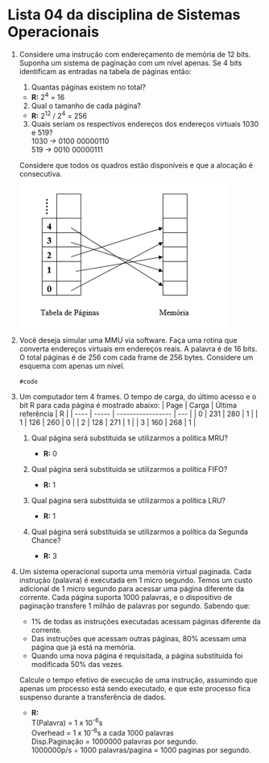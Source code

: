 # Lista 04 da disciplina de Sistemas Operacionais

1. Considere uma instrução com endereçamento de memória de 12 bits.
   Suponha um sistema de paginação com um nível apenas.
   Se 4 bits identificam as entradas na tabela de páginas então:

    1. Quantas páginas existem no total?
      - **R:** 2<sup>4</sup> = 16
    2. Qual o tamanho de cada página?
      - **R:** 2<sup>12</sup> / 2<sup>4</sup> = 256
    3. Quais seriam os respectivos endereços dos endereços virtuais 1030 e 519?\
      1030 -> 0100 00000110\
      519 ->  0010 00000111

   Considere que todos os quadros estão disponíveis e que a alocação é consecutiva.<br/>
   ![imagem](img1.png)

2. Você deseja simular uma MMU via software. Faça uma rotina que converta
   endereços virtuais em endereços reais. A palavra é de 16 bits. O total
   páginas é de 256 com cada frame de 256 bytes. Considere um esquema com
   apenas um nível.
   ```
   #code
   ```

3. Um computador tem 4 frames. O tempo de carga, do último acesso e o bit R
   para cada página é mostrado abaixo:
    | Page | Carga | Última referência | R   |
    | ---- | ----- | ----------------- | --- |
    | 0    | 231   | 280               | 1   |
    | 1    | 126   | 260               | 0   |
    | 2    | 128   | 271               | 1   |
    | 3    | 160   | 268               | 1   |

    1. Qual página será substituida se utilizarmos a política MRU?
       - **R:** 0

    2. Qual página será substituida se utilizarmos a política FIFO?
       - **R:** 1

    3. Qual página será substituida se utilizarmos a política LRU?
       - **R:** 1

    4. Qual página será substituida se utilizarmos a política da Segunda Chance?
       - **R:** 3

4. Um sistema operacional suporta uma memória virtual paginada. Cada instrução (palavra) é
   executada em 1 micro segundo. Temos um custo adicional de 1 micro segundo para acessar
   uma página diferente da corrente. Cada página suporta 1000 palavras, e o dispositivo
   de paginação transfere 1 milhão de palavras por segundo. Sabendo que:

   - 1% de todas as instruções executadas acessam páginas diferente da corrente.
   - Das instruções que acessam outras páginas, 80% acessam uma página que já está na memória.
   - Quando uma nova página é requisitada, a página substituída foi modificada  50% das vezes.


    Calcule o tempo efetivo  de execução de uma instrução, assumindo que apenas um processo
    está sendo executado, e que este processo fica suspenso durante a transferência de dados.

      - **R:** <br/>
         T(Palavra) = 1 x 10<sup>-6</sup>s \
         Overhead = 1 x 10<sup>-6</sup>s a cada 1000 palavras \
         Disp.Paginação = 1000000 palavras por segundo. \
         1000000p/s ÷ 1000 palavras/pagina = 1000 paginas por segundo.
